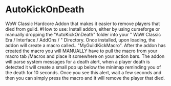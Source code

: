 # AutoKickOnDeath
WoW Classic Hardcore Addon that makes it easier to remove players that died from guild.
#How to use:
  Install addon, either by using curseforge or manually dropping the "AutoKickOnDeath" folder into your " WoW Classic Era / Interface / AddOns / " Directory.  Once installed, upon loading, the addon will create a macro called..
  "MyGuildKickMacro".  After the addon has created the macro you will MANUALLY have to pull the macro from your macro tab /Macros and place it somewhere on your action bars.  The addon will parse system messages for a death alert,
  when a player death is detected it will create a small pop up below the minimap reminding you of the death for 10 seconds.  Once you see this alert, wait a few seconds and then you can simply press the macro and it will remove the player that died.
